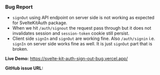### Bug Report

- `signOut` using API endpoint on server side is not working as expected for SvelteKitAuth package.
- When we hit `/auth/signout` the request pass through but it does not invalidates session and `session-token` cookie still persist.
- Client side `signIn` and `signOut` are working fine. Also `/auth/signin` i.e. `signIn` on server side works fine as well. It is just `signOut` part that is broken.

**Live Demo:** https://svelte-kit-auth-sign-out-bug.vercel.app/

**GitHub issue URL:** 